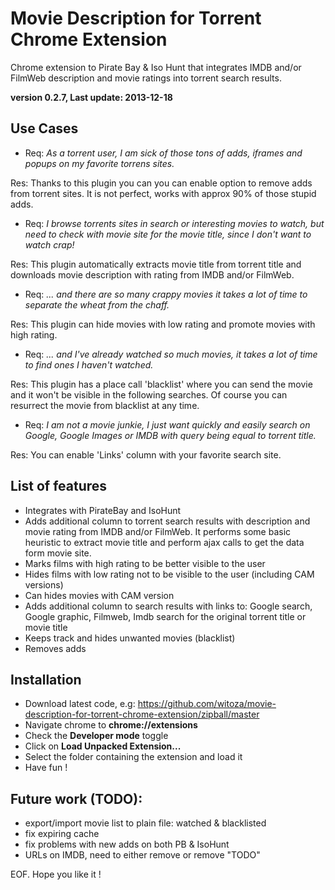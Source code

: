 Movie Description for Torrent Chrome Extension 
=============================
Chrome extension to Pirate Bay &amp; Iso Hunt that integrates IMDB and/or FilmWeb description and movie ratings into torrent search results.

**version 0.2.7, Last update: 2013-12-18**

Use Cases
--------------
- Req: *As a torrent user, I am sick of those tons of adds, iframes and popups on my favorite torrens sites.* 

Res: Thanks to this plugin you can you can enable option to remove adds from torrent sites. It is not perfect, works with approx 90% of those stupid adds.

- Req: *I browse torrents sites in search or interesting movies to watch, but need to check with movie site for the movie title, since I don't want to watch crap!*

Res: This plugin automatically extracts movie title from torrent title and downloads movie description with rating from IMDB and/or FilmWeb.

- Req: *... and there are so many crappy movies it takes a lot of time to separate the wheat from the chaff.*

Res: This plugin can hide movies with low rating and promote movies with high rating.

- Req: *... and I've already watched so much movies, it takes a lot of time to find ones I haven't watched.*

Res: This plugin has a place call 'blacklist' where you can send the movie and it won't be visible in the following searches. Of course you can resurrect the movie from blacklist at any time.

- Req: *I am not a movie junkie, I just want quickly and easily search on Google, Google Images or IMDB with query being equal to torrent title.*

Res: You can enable 'Links' column with your favorite search site.

List of features
--------------
- Integrates with PirateBay and IsoHunt
- Adds additional column to torrent search results with description and movie rating from IMDB and/or FilmWeb. It performs some basic heuristic to extract movie title and perform ajax calls to get the data form movie site.
- Marks films with high rating to be better visible to the user
- Hides films with low rating not to be visible to the user (including CAM versions)
- Can hides movies with CAM version
- Adds additional column to search results with links to:  Google search, Google graphic, Filmweb, Imdb search for the original torrent title or movie title
- Keeps track and hides unwanted movies (blacklist)
- Removes adds

Installation
--------------
- Download latest code, e.g: https://github.com/witoza/movie-description-for-torrent-chrome-extension/zipball/master
- Navigate chrome to **chrome://extensions**
- Check the **Developer mode** toggle
- Click on **Load Unpacked Extension...**
- Select the folder containing the extension and load it
- Have fun !

Future work (TODO):
--------------
- export/import movie list to plain file: watched & blacklisted
- fix expiring cache
- fix problems with new adds on both PB & IsoHunt
- URLs on IMDB, need to either remove or remove "TODO"

EOF. Hope you like it !